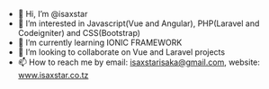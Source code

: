 - 👋 Hi, I’m @isaxstar
- 👀 I’m interested in Javascript(Vue and Angular), PHP(Laravel and Codeigniter) and CSS(Bootstrap)
- 🌱 I’m currently learning IONIC FRAMEWORK
- 💞️ I’m looking to collaborate on Vue and Laravel projects
- 📫 How to reach me by email: isaxstarisaka@gmail.com, website: www.isaxstar.co.tz

<!---
isaxstar/isaxstar is a ✨ special ✨ repository because its `README.md` (this file) appears on your GitHub profile.
You can click the Preview link to take a look at your changes.
--->
